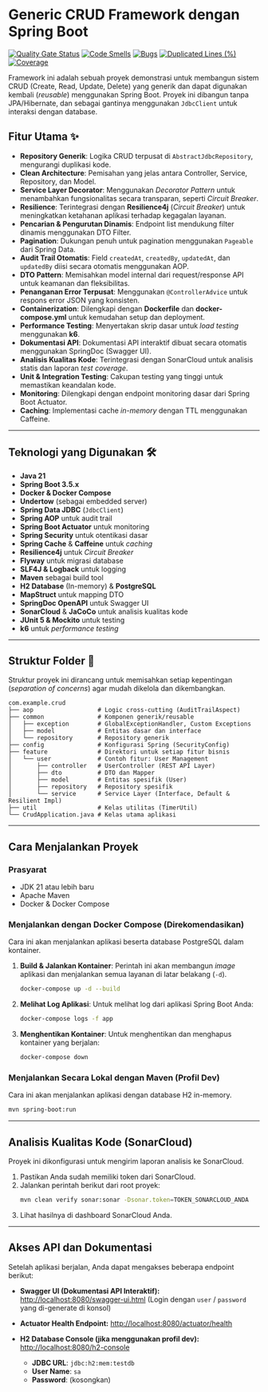 # Generic CRUD Framework dengan Spring Boot

[![Quality Gate Status](https://sonarcloud.io/api/project_badges/measure?project=febry-setyawan_crud&metric=alert_status)](https://sonarcloud.io/summary/new_code?id=febry-setyawan_crud) [![Code Smells](https://sonarcloud.io/api/project_badges/measure?project=febry-setyawan_crud&metric=code_smells)](https://sonarcloud.io/summary/new_code?id=febry-setyawan_crud) [![Bugs](https://sonarcloud.io/api/project_badges/measure?project=febry-setyawan_crud&metric=bugs)](https://sonarcloud.io/summary/new_code?id=febry-setyawan_crud) [![Duplicated Lines (%)](https://sonarcloud.io/api/project_badges/measure?project=febry-setyawan_crud&metric=duplicated_lines_density)](https://sonarcloud.io/summary/new_code?id=febry-setyawan_crud) [![Coverage](https://sonarcloud.io/api/project_badges/measure?project=febry-setyawan_crud&metric=coverage)](https://sonarcloud.io/summary/new_code?id=febry-setyawan_crud)

Framework ini adalah sebuah proyek demonstrasi untuk membangun sistem CRUD (Create, Read, Update, Delete) yang generik dan dapat digunakan kembali (*reusable*) menggunakan Spring Boot. Proyek ini dibangun tanpa JPA/Hibernate, dan sebagai gantinya menggunakan `JdbcClient` untuk interaksi dengan database.

## Fitur Utama ✨

-   **Repository Generik**: Logika CRUD terpusat di `AbstractJdbcRepository`, mengurangi duplikasi kode.
-   **Clean Architecture**: Pemisahan yang jelas antara Controller, Service, Repository, dan Model.
-   **Service Layer Decorator**: Menggunakan *Decorator Pattern* untuk menambahkan fungsionalitas secara transparan, seperti *Circuit Breaker*.
-   **Resilience**: Terintegrasi dengan **Resilience4j** (*Circuit Breaker*) untuk meningkatkan ketahanan aplikasi terhadap kegagalan layanan.
-   **Pencarian & Pengurutan Dinamis**: Endpoint list mendukung filter dinamis menggunakan DTO Filter.
-   **Pagination**: Dukungan penuh untuk pagination menggunakan `Pageable` dari Spring Data.
-   **Audit Trail Otomatis**: Field `createdAt`, `createdBy`, `updatedAt`, dan `updatedBy` diisi secara otomatis menggunakan AOP.
-   **DTO Pattern**: Memisahkan model internal dari request/response API untuk keamanan dan fleksibilitas.
-   **Penanganan Error Terpusat**: Menggunakan `@ControllerAdvice` untuk respons error JSON yang konsisten.
-   **Containerization**: Dilengkapi dengan **Dockerfile** dan **docker-compose.yml** untuk kemudahan setup dan deployment.
-   **Performance Testing**: Menyertakan skrip dasar untuk *load testing* menggunakan **k6**.
-   **Dokumentasi API**: Dokumentasi API interaktif dibuat secara otomatis menggunakan SpringDoc (Swagger UI).
-   **Analisis Kualitas Kode**: Terintegrasi dengan SonarCloud untuk analisis statis dan laporan *test coverage*.
-   **Unit & Integration Testing**: Cakupan testing yang tinggi untuk memastikan keandalan kode.
-   **Monitoring**: Dilengkapi dengan endpoint monitoring dasar dari Spring Boot Actuator.
-   **Caching**: Implementasi cache *in-memory* dengan TTL menggunakan Caffeine.

---

## Teknologi yang Digunakan 🛠️

-   **Java 21**
-   **Spring Boot 3.5.x**
-   **Docker & Docker Compose**
-   **Undertow** (sebagai embedded server)
-   **Spring Data JDBC** (`JdbcClient`)
-   **Spring AOP** untuk audit trail
-   **Spring Boot Actuator** untuk monitoring
-   **Spring Security** untuk otentikasi dasar
-   **Spring Cache** & **Caffeine** untuk *caching*
-   **Resilience4j** untuk *Circuit Breaker*
-   **Flyway** untuk migrasi database
-   **SLF4J & Logback** untuk logging
-   **Maven** sebagai build tool
-   **H2 Database** (In-memory) & **PostgreSQL**
-   **MapStruct** untuk mapping DTO
-   **SpringDoc OpenAPI** untuk Swagger UI
-   **SonarCloud** & **JaCoCo** untuk analisis kualitas kode
-   **JUnit 5 & Mockito** untuk testing
-   **k6** untuk *performance testing*

---

## Struktur Folder 📁

Struktur proyek ini dirancang untuk memisahkan setiap kepentingan (*separation of concerns*) agar mudah dikelola dan dikembangkan.

```
com.example.crud
├── aop                  # Logic cross-cutting (AuditTrailAspect)
├── common               # Komponen generik/reusable
│   ├── exception        # GlobalExceptionHandler, Custom Exceptions
│   ├── model            # Entitas dasar dan interface
│   └── repository       # Repository generik
├── config               # Konfigurasi Spring (SecurityConfig)
├── feature              # Direktori untuk setiap fitur bisnis
│   └── user             # Contoh fitur: User Management
│       ├── controller   # UserController (REST API Layer)
│       ├── dto          # DTO dan Mapper
│       ├── model        # Entitas spesifik (User)
│       ├── repository   # Repository spesifik
│       └── service      # Service Layer (Interface, Default & Resilient Impl)
├── util                 # Kelas utilitas (TimerUtil)
└── CrudApplication.java # Kelas utama aplikasi
```

---

## Cara Menjalankan Proyek

### Prasyarat

-   JDK 21 atau lebih baru
-   Apache Maven
-   Docker & Docker Compose

### Menjalankan dengan Docker Compose (Direkomendasikan)
Cara ini akan menjalankan aplikasi beserta database PostgreSQL dalam kontainer.

1.  **Build & Jalankan Kontainer**:
    Perintah ini akan membangun *image* aplikasi dan menjalankan semua layanan di latar belakang (`-d`).
    ```bash
    docker-compose up -d --build
    ```

2.  **Melihat Log Aplikasi**:
    Untuk melihat log dari aplikasi Spring Boot Anda:
    ```bash
    docker-compose logs -f app
    ```

3.  **Menghentikan Kontainer**:
    Untuk menghentikan dan menghapus kontainer yang berjalan:
    ```bash
    docker-compose down
    ```

### Menjalankan Secara Lokal dengan Maven (Profil Dev)
Cara ini akan menjalankan aplikasi dengan database H2 in-memory.
```bash
mvn spring-boot:run
```
---

## Analisis Kualitas Kode (SonarCloud)

Proyek ini dikonfigurasi untuk mengirim laporan analisis ke SonarCloud.

1.  Pastikan Anda sudah memiliki token dari SonarCloud.
2.  Jalankan perintah berikut dari root proyek:
    ```bash
    mvn clean verify sonar:sonar -Dsonar.token=TOKEN_SONARCLOUD_ANDA
    ```
3.  Lihat hasilnya di dashboard SonarCloud Anda.

---

## Akses API dan Dokumentasi

Setelah aplikasi berjalan, Anda dapat mengakses beberapa endpoint berikut:

-   **Swagger UI (Dokumentasi API Interaktif):**
    [http://localhost:8080/swagger-ui.html](http://localhost:8080/swagger-ui.html)
    (Login dengan `user` / `password` yang di-generate di konsol)

-   **Actuator Health Endpoint:**
    [http://localhost:8080/actuator/health](http://localhost:8080/actuator/health)

-   **H2 Database Console (jika menggunakan profil dev):**
    [http://localhost:8080/h2-console](http://localhost:8080/h2-console)
    -   **JDBC URL**: `jdbc:h2:mem:testdb`
    -   **User Name**: `sa`
    -   **Password**: (kosongkan)